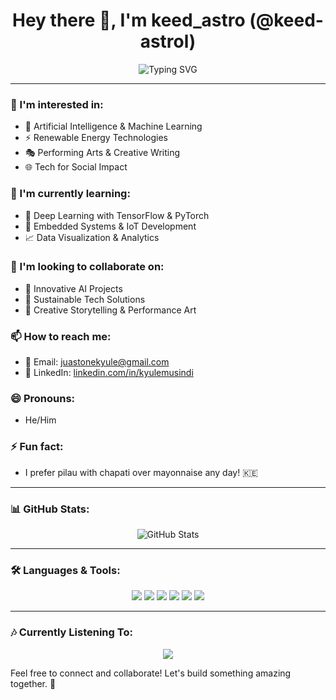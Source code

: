 <h1 align="center">Hey there 👋, I'm keed_astro (@keed-astrol)</h1>

<p align="center">
  <img src="https://readme-typing-svg.demolab.com?font=Fira+Code&size=24&pause=1000&color=F7A41D&center=true&vCenter=true&width=435&lines=👨‍💻+Electrical+%26+Computer+Engineering+Student;🌍+From+Kenya%2C+based+in+Philly;🎭+Poet+%7C+Actor+%7C+AI+Enthusiast;🎶+Afrobeats+%7C+Hans+Zimmer+%7C+Eminem;🧹+Tidy+%7C+Early+Riser+%7C+Deep+Thinker" alt="Typing SVG" />
</p>

---

### 👀 I'm interested in:
- 🤖 Artificial Intelligence & Machine Learning
- ⚡ Renewable Energy Technologies
- 🎭 Performing Arts & Creative Writing
- 🌐 Tech for Social Impact

### 🌱 I'm currently learning:
- 🧠 Deep Learning with TensorFlow & PyTorch
- 🔌 Embedded Systems & IoT Development
- 📈 Data Visualization & Analytics

### 💞️ I'm looking to collaborate on:
- 🧪 Innovative AI Projects
- 🌿 Sustainable Tech Solutions
- 🎤 Creative Storytelling & Performance Art

### 📫 How to reach me:
- 📧 Email: [juastonekyule@gmail.com](mailto:juastonekyule@gmail.com)
- 💼 LinkedIn: [linkedin.com/in/kyulemusindi](https://www.linkedin.com/in/musindi-kyule-juastone-astro)


### 😄 Pronouns:
- He/Him

### ⚡ Fun fact:
- I prefer pilau with chapati over mayonnaise any day! 🇰🇪

---

### 📊 GitHub Stats:

<p align="center">
  <img src="https://github-readme-stats.vercel.app/api?username=keed-astrol&show_icons=true&theme=radical" alt="GitHub Stats" />
</p>

---

### 🛠️ Languages & Tools:

<p align="center">
  <img src="https://img.shields.io/badge/-Python-3776AB?style=flat-square&logo=python&logoColor=white" />
  <img src="https://img.shields.io/badge/-C++-00599C?style=flat-square&logo=c%2B%2B&logoColor=white" />
  <img src="https://img.shields.io/badge/-TensorFlow-FF6F00?style=flat-square&logo=tensorflow&logoColor=white" />
  <img src="https://img.shields.io/badge/-PyTorch-EE4C2C?style=flat-square&logo=pytorch&logoColor=white" />
  <img src="https://img.shields.io/badge/-Git-F05032?style=flat-square&logo=git&logoColor=white" />
  <img src="https://img.shields.io/badge/-Linux-FCC624?style=flat-square&logo=linux&logoColor=black" />
</p>

---

### 🎶 Currently Listening To:

<p align="center">
  <a href="https://open.spotify.com/user/31oiz77vdaazaa4yx5wwckv4zg4e?si=6aa27ac425294a21">
    <img src="https://spotify-github-profile.kittinanx.com/api/view.svg?uid=31oiz77vdaazaa4yx5wwckv4zg4e&redirect=true][https://spotify-github-profile.kittinanx.com/api/view.svg?uid=31oiz77vdaazaa4yx5wwckv4zg4e&cover_image=true&theme=default&show_offline=true&background_color=121212&interchange=true)" />
  </a>
</p>



Feel free to connect and collaborate! Let's build something amazing together. 🚀
